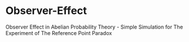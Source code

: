 # Observer-Effect
Observer Effect in Abelian Probability Theory - Simple Simulation for The Experiment of The Reference Point Paradox 
